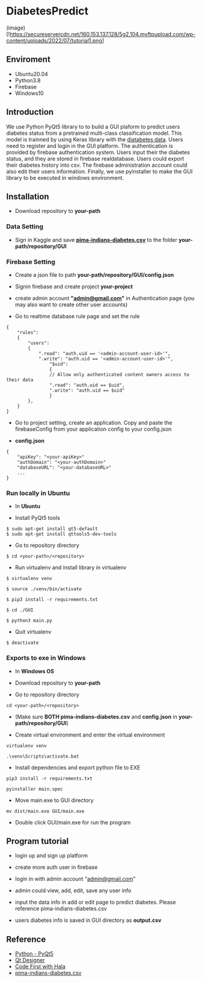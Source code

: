 # DiabetesPredict

(image)[!https://secureservercdn.net/160.153.137.128/5g2.104.myftpupload.com/wp-content/uploads/2022/07/tutorial1.png]

## Enviroment

- Ubuntu20.04
- Python3.8
- Firebase
- Windows10

## Introduction

We use Python PyQt5 library to to build a GUI plaform to predict users diabetes status from a pretrained multi-class classification model. This model is trainned by using Keras library with the [diatabetes data](https://www.kaggle.com/datasets/kumargh/pimaindiansdiabetescsv). Users need to register and login in the GUI platform. The authentication is provided by firebase authentication system.  Users input their the diabetes status, and they are stored in firebase realdatabase. Users could export their diabetes history into csv. The firebase administration account could also edit their users information. Finally, we use pyinstaller to make the GUI library to be executed in windows environment.

## Installation

- Download repository to **your-path** 

### Data Setting

- Sign in Kaggle and save **[pima-indians-diabetes.csv](https://www.kaggle.com/datasets/kumargh/pimaindiansdiabetescsv)** to the folder **your-path/repository/GUI**

### Firebase Setting

- Create a json file to path **your-path/repository/GUI/config.json**

- Signin firebase and create project **your-project**

- create admin account **"admin@gmail.com"** in Authentication page (you may also want to create other user accounts)

- Go to realtime database rule page and set the rule

```
{
    "rules": 
    {
        "users": 
        {
            ".read": "auth.uid == '<admin-account-user-id>'",
            ".write": "auth.uid == '<admin-account-user-id>'",
                "$uid": 
                {
                // Allow only authenticated content owners access to their data
                ".read": "auth.uid == $uid",
                ".write": "auth.uid == $uid"
                }
        },
    }
}
```

- Go to project setting, create an application. Copy and paste the firebaseConfig from your application config to your config.json

- **config.json**
```
{
    "apiKey": "<your-apiKey>"
    "authDomain": "<your-authDomain>"
    "databaseURL": "<your-databaseURL>"
    ...
}
```

### Run locally in Ubuntu

- In **Ubuntu**

- Install PyQt5 tools

```
$ sudo apt-get install qt5-default
$ sudo apt-get install qttools5-dev-tools
```

- Go to repository directory

```
$ cd <your-path>/<repository>
```

- Run virtualenv and install library in virtualenv

```
$ virtualenv venv
```

```
$ source ./venv/bin/activate
```

```
$ pip3 install -r requirements.txt
```

```
$ cd ./GUI
```

```
$ python3 main.py
```

- Quit virtualenv

```
$ deactivate
```

### Exports to exe in Windows

- In **Windows OS**

- Download repository to **your-path**

- Go to repository directory

```
cd <your-path>/<repository>
```

- (Make sure **BOTH pima-indians-diabetes.csv** and **config.json** in **your-path/repository/GUI**)

- Create virtual environment and enter the virtual environment

```
virtualenv venv
```

```
.\venv\Scripts\activate.bat
```

- Install dependencies and export python file to EXE

```
pip3 install -r requirements.txt
```

```
pyinstaller main.spec
```

- Move main.exe to GUI directory

```
mv dist/main.exe GUI/main.exe
```

- Double click GUI/main.exe for run the program

## Program tutorial

- login up and sign up platform

- create more auth user in firebase

- login in with admin account "admin@gmail.com" 

- admin could view, add, edit, save any user info

- input the data info in add or edit page to predict diabetes. Please reference pima-indians-diabetes.csv

- users diabetes info is saved in GUI directory as **output.csv**

## Reference

- [Python - PyQt5](http://13.231.129.69/2021/02/03/python-qt-designer-%E5%AE%89%E8%A3%9D%E7%AF%87/)
- [Qt Designer](https://clay-atlas.com/blog/2020/01/04/linux-chinese-tutorial-qt-designer-python-gui/)
- [Code First with Hala](https://www.youtube.com/c/CodeFirstio)
- [pima-indians-diabetes.csv](https://www.kaggle.com/datasets/kumargh/pimaindiansdiabetescsv)
